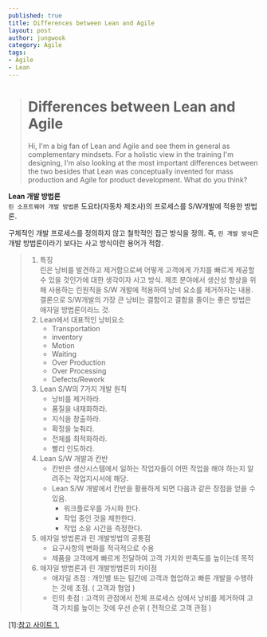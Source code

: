 ```yaml
---
published: true
title: Differences between Lean and Agile
layout: post
author: jungwook
category: Agile
tags:
- Agile
- Lean
---
```


># Differences between Lean and Agile
>Hi, I'm a big fan of Lean and Agile and see them in general as complementary mindsets. For a holistic view in the training I'm designing, I'm also looking at the most important differences between the two besides that Lean was conceptually invented for mass production and Agile for product development. What do you think?

**Lean 개발 방법론**  
`린 소프트웨어 개발 방법론` 도요타(자동차 제조사)의 프로세스를 S/W개발에 적용한 방법론.  

구체적인 개발 프로세스를 정의하지 않고 철학적인 접근 방식을 정의. 즉, `린 개발 방식`은 개발 방법론이라기 보다는 사고 방식이란 용어가 적합.  


> 1. 특징  
>    린은 낭비를 발견하고 제거함으로써 어떻게 고객에게 가치를 빠르게 제공할 수 있을 것인가에 대한 생각이자 사고 방식. 제조 분야에서 생산성 향상을 위해 사용하는 린원칙을 S/W 개발에 적용하여 낭비 요소를 제거하자는 내용. 결론으로 S/W개발의 가장 큰 낭비는 결함이고 결함을 줄이는 좋은 방법은 애자일 방법론이라느 것.
> 2. Lean에서 대표적인 낭비요소  
>    - Transportation
>    - inventory
>    - Motion
>    - Waiting
>    - Over Production
>    - Over Processing
>    - Defects/Rework
> 3. Lean S/W의 7가지 개발 원칙
>    - 낭비를 제거하라.
>    - 품질을 내재화하라.
>    - 지식을 창출하라.
>    - 확정을 늦춰라.
>    - 전체를 최적화하라.
>    - 빨리 인도하라.
> 4. Lean S/W 개발과 칸반
>    - 칸반은 생산시스템에서 일하는 작업자들이 어떤 작업을 해야 하는지 알려주는 작업지시서에 해당.
>    - Lean S/W 개발에서 칸반을 활용하게 되면 다음과 같은 장점을 얻을 수 있음.
>      - 워크플로우를 가시화 한다.
>      - 작업 중인 것을 제한한다.
>      - 작업 소유 시간을 측정한다.
> 5. 애자일 방법론과 린 개발방법의 공통점
>    - 요구사항의 변화를 적극적으로 수용
>    - 제품을 고객에게 빠르게 전달하여 고객 가치와 만족도를 높이는데 목적
> 6. 애자일 방법론과 린 개발방법론의 차이점
>    - 애자일 초점 : 개인별 또는 팀간에 고객과 협업하고 빠른 개발을 수행하는 것에 초점. ( 고객과 협업 )
>    - 린의 촛점 : 고객의 관점에서 전체 프로세스 상에서 낭비를 제거하여 고객 가치를 높이는 것에 우선 순위 ( 전적으로 고객 관점 )

[1]:[참고 사이트 1.](<http://zzino.co.kr/blog/?p=173>)
